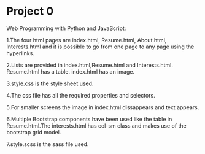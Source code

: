# Project 0

Web Programming with Python and JavaScript:


1.The four html pages are index.html, Resume.html, About.html, Interests.html and it is possible to go from one page to any page using the hyperlinks.

2.Lists are provided in index.html,Resume.html and Interests.html. Resume.html has a table. index.html has an image.

3.style.css is the style sheet used.

4.The css file has all the required properties and selectors.

5.For smaller screens the image in index.html dissappears and text appears.

6.Multiple Bootstrap components have been used like the table in Resume.html.The interests.html has col-sm class and makes use of the bootstrap grid model.

7.style.scss is the sass file used.
